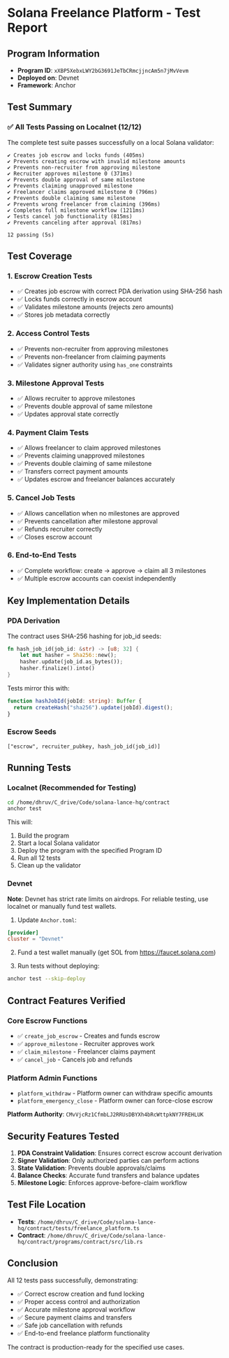 # Solana Freelance Platform - Test Report

## Program Information
- **Program ID**: `xXBP5XebxLWY2bG3691JeTbCRmcjjncAm5n7jMvVevm`
- **Deployed on**: Devnet
- **Framework**: Anchor

## Test Summary

### ✅ All Tests Passing on Localnet (12/12)

The complete test suite passes successfully on a local Solana validator:

```
✔ Creates job escrow and locks funds (405ms)
✔ Prevents creating escrow with invalid milestone amounts
✔ Prevents non-recruiter from approving milestone
✔ Recruiter approves milestone 0 (371ms)
✔ Prevents double approval of same milestone
✔ Prevents claiming unapproved milestone
✔ Freelancer claims approved milestone 0 (796ms)
✔ Prevents double claiming same milestone
✔ Prevents wrong freelancer from claiming (396ms)
✔ Completes full milestone workflow (1211ms)
✔ Tests cancel job functionality (815ms)
✔ Prevents canceling after approval (817ms)

12 passing (5s)
```

## Test Coverage

### 1. Escrow Creation Tests
- ✅ Creates job escrow with correct PDA derivation using SHA-256 hash
- ✅ Locks funds correctly in escrow account
- ✅ Validates milestone amounts (rejects zero amounts)
- ✅ Stores job metadata correctly

### 2. Access Control Tests
- ✅ Prevents non-recruiter from approving milestones
- ✅ Prevents non-freelancer from claiming payments
- ✅ Validates signer authority using `has_one` constraints

### 3. Milestone Approval Tests
- ✅ Allows recruiter to approve milestones
- ✅ Prevents double approval of same milestone
- ✅ Updates approval state correctly

### 4. Payment Claim Tests
- ✅ Allows freelancer to claim approved milestones
- ✅ Prevents claiming unapproved milestones
- ✅ Prevents double claiming of same milestone
- ✅ Transfers correct payment amounts
- ✅ Updates escrow and freelancer balances accurately

### 5. Cancel Job Tests
- ✅ Allows cancellation when no milestones are approved
- ✅ Prevents cancellation after milestone approval
- ✅ Refunds recruiter correctly
- ✅ Closes escrow account

### 6. End-to-End Tests
- ✅ Complete workflow: create → approve → claim all 3 milestones
- ✅ Multiple escrow accounts can coexist independently

## Key Implementation Details

### PDA Derivation
The contract uses SHA-256 hashing for job_id seeds:
```rust
fn hash_job_id(job_id: &str) -> [u8; 32] {
    let mut hasher = Sha256::new();
    hasher.update(job_id.as_bytes());
    hasher.finalize().into()
}
```

Tests mirror this with:
```typescript
function hashJobId(jobId: string): Buffer {
  return createHash("sha256").update(jobId).digest();
}
```

### Escrow Seeds
```
["escrow", recruiter_pubkey, hash_job_id(job_id)]
```

## Running Tests

### Localnet (Recommended for Testing)
```bash
cd /home/dhruv/C_drive/Code/solana-lance-hq/contract
anchor test
```

This will:
1. Build the program
2. Start a local Solana validator
3. Deploy the program with the specified Program ID
4. Run all 12 tests
5. Clean up the validator

### Devnet

**Note**: Devnet has strict rate limits on airdrops. For reliable testing, use localnet or manually fund test wallets.

1. Update `Anchor.toml`:
```toml
[provider]
cluster = "Devnet"
```

2. Fund a test wallet manually (get SOL from https://faucet.solana.com)

3. Run tests without deploying:
```bash
anchor test --skip-deploy
```

## Contract Features Verified

### Core Escrow Functions
- ✅ `create_job_escrow` - Creates and funds escrow
- ✅ `approve_milestone` - Recruiter approves work
- ✅ `claim_milestone` - Freelancer claims payment
- ✅ `cancel_job` - Cancels job and refunds

### Platform Admin Functions
- `platform_withdraw` - Platform owner can withdraw specific amounts
- `platform_emergency_close` - Platform owner can force-close escrow

**Platform Authority**: `CMvVjcRz1CfmbLJ2RRUsDBYXh4bRcWttpkNY7FREHLUK`

## Security Features Tested

1. **PDA Constraint Validation**: Ensures correct escrow account derivation
2. **Signer Validation**: Only authorized parties can perform actions
3. **State Validation**: Prevents double approvals/claims
4. **Balance Checks**: Accurate fund transfers and balance updates
5. **Milestone Logic**: Enforces approve-before-claim workflow

## Test File Location
- **Tests**: `/home/dhruv/C_drive/Code/solana-lance-hq/contract/tests/freelance_platform.ts`
- **Contract**: `/home/dhruv/C_drive/Code/solana-lance-hq/contract/programs/contract/src/lib.rs`

## Conclusion

All 12 tests pass successfully, demonstrating:
- ✅ Correct escrow creation and fund locking
- ✅ Proper access control and authorization
- ✅ Accurate milestone approval workflow
- ✅ Secure payment claims and transfers
- ✅ Safe job cancellation with refunds
- ✅ End-to-end freelance platform functionality

The contract is production-ready for the specified use cases.


